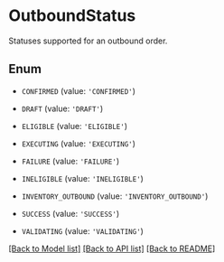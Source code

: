 # OutboundStatus

Statuses supported for an outbound order.

## Enum

* `CONFIRMED` (value: `'CONFIRMED'`)

* `DRAFT` (value: `'DRAFT'`)

* `ELIGIBLE` (value: `'ELIGIBLE'`)

* `EXECUTING` (value: `'EXECUTING'`)

* `FAILURE` (value: `'FAILURE'`)

* `INELIGIBLE` (value: `'INELIGIBLE'`)

* `INVENTORY_OUTBOUND` (value: `'INVENTORY_OUTBOUND'`)

* `SUCCESS` (value: `'SUCCESS'`)

* `VALIDATING` (value: `'VALIDATING'`)

[[Back to Model list]](../README.md#documentation-for-models) [[Back to API list]](../README.md#documentation-for-api-endpoints) [[Back to README]](../README.md)


